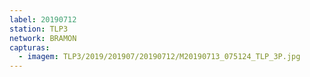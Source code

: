 ```yaml
---
label: 20190712
station: TLP3
network: BRAMON
capturas:
  - imagem: TLP3/2019/201907/20190712/M20190713_075124_TLP_3P.jpg
---
```

